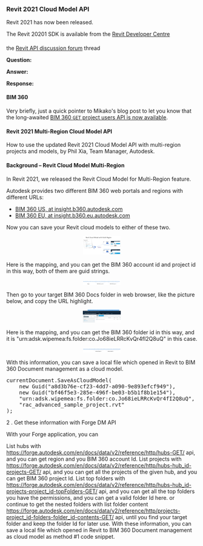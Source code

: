 <head>
<meta http-equiv="Content-Type" content="text/html; charset=utf-8">
<link rel="stylesheet" type="text/css" href="bc.css">
<script src="https://cdn.rawgit.com/google/code-prettify/master/loader/run_prettify.js" type="text/javascript"></script>
<script async src="https://platform.twitter.com/widgets.js" charset="utf-8"></script>
</head>

<!---

Phil Xia 
In Revit 2021, our team updated the Revit API to support multi-region, including US and Europe, and also changed the SaveAsCloudModel interface, which accept more arguments from ForgeDM. I am wondering if you can add a new page in your blog to explain the new Cloud Model API and its changes to support Multi-Region in 2021?
I wrote one here, and maybe we can refine it to fit the public standard.
https://wiki.autodesk.com/pages/viewpage.action?pageId=629756479

twitter:

 in the #RevitAPI #DynamoBim @AutodeskForge @AutodeskRevit #bim #ForgeDevCon

&ndash; 
...

linkedin:

#bim #DynamoBim #ForgeDevCon #Revit #API #IFC #SDK #AI #VisualStudio #Autodesk #AEC #adsk

the [Revit API discussion forum](http://forums.autodesk.com/t5/revit-api-forum/bd-p/160) thread

<center>
<img src="img/" alt="" title="" width="600"/>
<p style="font-size: 80%; font-style:italic"></p>
</center>

-->

### Revit 2021 Cloud Model API

Revit 2021 has now been released.

The Revit 20201 SDK is available from the [Revit Developer Centre]()

#### <a name="2"></a>

the [Revit API discussion forum](http://forums.autodesk.com/t5/revit-api-forum/bd-p/160) thread

**Question:**

**Answer:** 

**Response:** 

#### <a name="3"></a>BIM 360 

Very briefly, just a quick pointer to Mikako's blog post to let you know that
the long-awaited [BIM 360 `GET` project users API is now available](https://forge.autodesk.com/blog/get-project-users-bim-360-finally-here).

#### <a name="4"></a>Revit 2021 Multi-Region Cloud Model API

How to use the updated Revit 2021 Cloud Model API with multi-region projects and models, by Phil Xia, Team Manager, Autodesk.

#### <a name="4.1"></a>Background &ndash; Revit Cloud Model Multi-Region

In Revit 2021, we released the Revit Cloud Model for Multi-Region feature.

Autodesk provides two different BIM 360 web portals and regions with different URLs:

- [BIM 360 US, at insight.b360.autodesk.com](https://insight.b360.autodesk.com)
- [BIM 360 EU, at insight.b360.eu.autodesk.com](https://insight.b360.eu.autodesk.com)

Now you can save your Revit cloud models to either of these two.

<center>
<img src="img/cloud_model_api_1.png" alt="Cloud Model API" title="Cloud Model API" width="100"/> <!-- 1342>
</center>

Revit 2021 combines the BIM 360 accounts of the current login user, from different regions together in all cloud models entrances:

- Revit Home
- Save as Cloud Model dialog
- Cloud model initialize dialog
- Manage cloud model dialog

So, Revit users can create (upload and saveas) cloud models, authoring models from different regions in one Revit session.

#### <a name="4.2"></a>Identifying the Region

There is no access to determine which region the BIM 360 accounts/projects/models belongs to.
This was determined based on USer research, interviews and analytic data.

- BIM managers can set up naming conventions for their BIM 360 accounts and projects to indicate the region.
- Only a small percentage of BIM 360 users have both EU and US region BIM 360 accounts.

#### <a name="4.3"></a>Revit Cloud Model API Changes in Revit 2021

ModelPath

The new property

Region
returns the region of the BIM 360 account and project which contains this model.

Cloud Model API changes

ModelPathUtils.ConvertCloudGUIDsToCloudPath(Guid projectGuid, Guid modelGuid)

ModelPathUtils.ConvertCloudGUIDsToCloudPath(string region, Guid projectGuid, Guid modelGuid)
The new method provides an extra argument to indicate the region of the model to open.
Document.SaveAsCloudModel(string folderId, string modelName)	Document.SaveAsCloudModel(Guid accountId, Guid projectId, string folderId, string modelName)	The new method provides two extra arguments to identify the cloud location more efficient and reliable.
How to open a cloud model
The region argument for ConvertCloudGUIDsToCloudPath is a string type, it should be either "US" or "EMEA", which depend on what's the region of BIM 360 account and project this model stored in.

US	https://insight.b360.autodesk.com	ModelPathUtils.CloudRegionUS
EU	https://insight.b360.eu.autodesk.com	ModelPathUtils.CloudRegionEMEA
So if you know where does the cloud model store, BIM 360 US or EU, and you can give the region argument as "US" or "EMEA" respectively.

Note: Why not provide the region as an ENUM type, like Region {US, EMEA}?

We may on-board a new region in the middle of Revit release cycle, this is one AC for Revit Cloud Model Multi-Region Support Project. Revit since 2021 has the ability to fetch the supported region from cloud and automatically supports new region when the cloud infrastructure was ready.

To convert a valid CloudPath with Revit API ModelPathUtils.ConvertCloudGUIDsToCloudPath, you need to register a Forge application and use Forge Data management API to get the project Guid and model Guid as the other 2 arguments.

Please check out the Forge DM API reference - https://forge.autodesk.com/en/docs/data/v2/reference/http/hubs-GET/ - which list the hubs your Forge application can access.

Here is the response body of this list hubs API, and you can filter out your interested BIM 360 account by data.attributes.name field, and also you can get the region information here, it is "EMEA" in this case.  

<pre class="prettyprint">
  {
    "type": "hubs",
    "id": "b.6bdabd18-6096-492b-966e-86492a4bb660",
    "attributes": {
      "name": "Wookong_EU",
      "extension": {
        "type": "hubs:autodesk.bim360:Account",
        "version": "1.0",
        "schema": {
          "href": "https://developer.api.autodesk.com/schema/v1/versions/hubs:autodesk.bim360:Account-1.0"
        },
        "data": {}
      },
      "region": "EMEA"
    },
    "links": {
      "self": {
        "href": "https://developer.api.autodesk.com/project/v1/hubs/b.6bdabd18-6096-492b-966e-86492a4bb660"
      }
    },
    "relationships": {
      "projects": {
        "links": {
          "related": {
            "href": "http://developer.api.autodesk.com/dm/v1/hubs/b.6bdabd18-6096-492b-966e-86492a4bb660/projects"
          }
        }
      }
    }
  }
</pre>

Please check out the Forge DM API reference - https://forge.autodesk.com/en/docs/data/v2/reference/http/projects-project_id-folders-folder_id-contents-GET/ - which list the folder contents you plan to open.

Here is the response body of this list folder content API, and you can filter out your interested cloud model by included.attributes.name field, and also you can get the project Guid and model Guid information in included.attributes.extension.data field.

<pre class="prettyprint">
  "included": [
    {
      "type": "versions",
      "id": "urn:adsk.wipbimemeastg:fs.file:vf.VFlOMhozRMac61hJ1JB_Nw?version=1",
      "attributes": {
        "name": "C4R_12_11_2019_10_01_14 AM_28.rvt",
        "displayName": "C4R_12_11_2019_10_01_14 AM_28.rvt",
        "createTime": "2019-12-11T10:01:44.0000000Z",
        "createUserId": "YZVYJQWWAJ89",
        "createUserName": "Phil Xia",
        "lastModifiedTime": "2019-12-11T10:01:47.0000000Z",
        "lastModifiedUserId": "YZVYJQWWAJ89",
        "lastModifiedUserName": "Phil Xia",
        "versionNumber": 1,
        "mimeType": "application/vnd.autodesk.r360",
        "extension": {
          "type": "versions:autodesk.bim360:C4RModel",
          "version": "1.1.0",
          "schema": {
            "href": "https://developer.api.autodesk.com/schema/v1/versions/versions:autodesk.bim360:C4RModel-1.1.0"
          },
          "data": {
            "modelVersion": 3,
            "projectGuid": "fd1335eb-733b-480c-9d16-1a22e742ef70",
            "modelType": "singleuser",
            "latestEpisodeGuid": "11da0d90-e1bb-492a-b90e-f3759ca6ab39",
            "mimeType": "application/vnd.autodesk.r360",
            "modelGuid": "e5a59497-0d79-4df0-879d-396310288bb0",
            "processState": "PROCESSING_COMPLETE",
            "extractionState": "SKIPPED",
            "splittingState": "NOT_SPLIT",
            "revisionDisplayLabel": "1",
            "sourceFileName": "C4R_12_11_2019_10_01_14 AM_28.rvt"
          }
        }
      },
</pre>

With these three pieces of information &ndash; region, project guid and model guid &ndash; you can convert a valid cloud path with the new ModelPathUtils.ConvertCloudGUIDsToCloudPath method and then open this model with OpenDocument or OpenAndActivateDocument methods.

How to save a local file to cloud as Non-workshared Cloud Model

To save a local Revit file to cloud as Non-workshared cloud model, you need to get the BIM 360 account id, BIM 360 project id, BIM 360 folder id, and a model name. There are 2 ways to get these information.

1 . Get these information in web browser.

Open a web browser and go to your BIM 360 project home page as the picture below, and you can copy the url highlight.

<center>
<img src="img/cloud_model_api_2.png" alt="Cloud Model API" title="Cloud Model API" width="100"/> <!-- 1079 -->
</center>

Here is the mapping, and you can get the BIM 360 account id and project id in this way, both of them are guid strings.

<center>
<img src="img/cloud_model_api_3.png" alt="Cloud Model API" title="Cloud Model API" width="100"/> <!-- 1202 -->
</center>

Then go to your target BIM 360 Docs folder in web browser, like the picture below, and copy the URL highlight.
<center>
<img src="img/cloud_model_api_4.png" alt="Cloud Model API" title="Cloud Model API" width="100"/> <!-- 1104 -->
</center>

Here is the mapping, and you can get the BIM 360 folder id in this way, and it is "urn:adsk.wipemea:fs.folder:co.Jo68ieLRRcKvQr4fI2Q8uQ" in this case.

<center>
<img src="img/cloud_model_api_5.png" alt="Cloud Model API" title="Cloud Model API" width="100"/> <!-- 1274 -->
</center>

With this information, you can save a local file which opened in Revit to BIM 360 Document management as a cloud model.

<pre class="prettyprint">
currentDocument.SaveAsCloudModel(
	new Guid("a8d3b76e-cf23-4dd7-a090-9e893efcf949"), 			// BIM 360 account id.
	new Guid("bf46f5e3-285e-496f-be03-b5b1f8b1e154"), 			// BIM 360 project id.
	"urn:adsk.wipemea:fs.folder:co.Jo68ieLRRcKvQr4fI2Q8uQ",  	// BIM 360 folder id.
	"rac_advanced_sample_project.rvt"							// model name.
);
</pre>

2 . Get these information with Forge DM API

With your Forge application, you can 

List hubs with https://forge.autodesk.com/en/docs/data/v2/reference/http/hubs-GET/ api, and you can get region and you BIM 360 account Id.
List projects  with https://forge.autodesk.com/en/docs/data/v2/reference/http/hubs-hub_id-projects-GET/ api, and you can get all the projects of the given hub, and you can get BIM 360 project Id.
List top folders with https://forge.autodesk.com/en/docs/data/v2/reference/http/hubs-hub_id-projects-project_id-topFolders-GET/ api, and you can get all the top folders you have the permissions, and you can get a valid folder Id here.
or continue to get the nested folders with list folder content https://forge.autodesk.com/en/docs/data/v2/reference/http/projects-project_id-folders-folder_id-contents-GET/ api, until you find your target folder and keep the folder Id for later use.
With these information, you can save a local file which opened in Revit to BIM 360 Document management as cloud model as method #1 code snippet.
